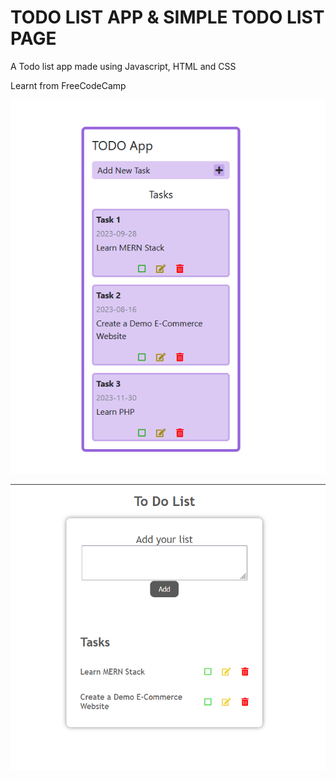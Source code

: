 # TODO LIST APP & SIMPLE TODO LIST PAGE

A Todo list app made using Javascript, HTML and CSS

Learnt from FreeCodeCamp


![Screenshot](todoapp.png)

![Screenshot](todolist.png)